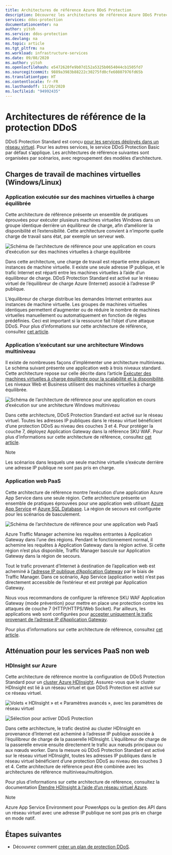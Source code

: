 ```yaml
---
title: Architectures de référence Azure DDoS Protection
description: Découvrez les architectures de référence Azure DDoS Protection.
services: ddos-protection
documentationcenter: na
author: yitoh
ms.service: ddos-protection
ms.devlang: na
ms.topic: article
ms.tgt_pltfrm: na
ms.workload: infrastructure-services
ms.date: 09/08/2020
ms.author: yitoh
ms.openlocfilehash: e5472620fe9b07d152a5325b0654044cb1505fd7
ms.sourcegitcommit: 9889a3983b88222c30275fd0cfe60807976fd65b
ms.translationtype: HT
ms.contentlocale: fr-FR
ms.lasthandoff: 11/20/2020
ms.locfileid: "94992435"
---
```

# <a name="ddos-protection-reference-architectures"></a>Architectures de référence de la protection DDoS

DDoS Protection Standard est conçu [pour les services déployés dans un réseau virtuel](../virtual-network/virtual-network-for-azure-services.md). Pour les autres services, le service DDoS Protection Basic par défaut s’applique. Les architectures de référence suivantes sont organisées par scénarios, avec regroupement des modèles d’architecture.

## <a name="virtual-machine-windowslinux-workloads"></a>Charges de travail de machines virtuelles (Windows/Linux)

### <a name="application-running-on-load-balanced-vms"></a>Application exécutée sur des machines virtuelles à charge équilibrée

Cette architecture de référence présente un ensemble de pratiques éprouvées pour exécuter plusieurs machines virtuelles Windows dans un groupe identique derrière un équilibreur de charge, afin d’améliorer la disponibilité et l’extensibilité. Cette architecture convient à n’importe quelle charge de travail sans état, par exemple un serveur web.

![Schéma de l’architecture de référence pour une application en cours d’exécution sur des machines virtuelles à charge équilibrée](./media/ddos-best-practices/image-9.png)

Dans cette architecture, une charge de travail est répartie entre plusieurs instances de machine virtuelle. Il existe une seule adresse IP publique, et le trafic Internet est réparti entre les machines virtuelles à l’aide d’un équilibreur de charge. DDoS Protection Standard est activé sur le réseau virtuel de l’équilibreur de charge Azure (Internet) associé à l’adresse IP publique.

L’équilibreur de charge distribue les demandes Internet entrantes aux instances de machine virtuelle. Les groupes de machines virtuelles identiques permettent d’augmenter ou de réduire le nombre de machines virtuelles manuellement ou automatiquement en fonction de règles prédéfinies. Ceci est important si la ressource fait l’objet d’une attaque DDoS. Pour plus d’informations sur cette architecture de référence, consultez [cet article](/azure/architecture/reference-architectures/virtual-machines-windows/multi-vm).

### <a name="application-running-on-windows-n-tier"></a>Application s’exécutant sur une architecture Windows multiniveau

Il existe de nombreuses façons d’implémenter une architecture multiniveau. Le schéma suivant présente une application web à trois niveaux standard. Cette architecture repose sur celle décrite dans l’article [Exécuter des machines virtuelles à charge équilibrée pour la scalabilité et la disponibilité](/azure/architecture/reference-architectures/virtual-machines-windows/multi-vm). Les niveaux Web et Business utilisent des machines virtuelles à charge équilibrée.

![Schéma de l’architecture de référence pour une application en cours d’exécution sur une architecture Windows multiniveau](./media/ddos-best-practices/image-10.png)

Dans cette architecture, DDoS Protection Standard est activé sur le réseau virtuel. Toutes les adresses IP publiques dans le réseau virtuel bénéficient d’une protection DDoS au niveau des couches 3 et 4. Pour protéger la couche 7, déployez Application Gateway dans la référence SKU WAF. Pour plus d’informations sur cette architecture de référence, consultez [cet article](/azure/architecture/reference-architectures/virtual-machines-windows/n-tier).

> [!NOTE]
> Les scénarios dans lesquels une seule machine virtuelle s’exécute derrière une adresse IP publique ne sont pas pris en charge.

### <a name="paas-web-application"></a>Application web PaaS

Cette architecture de référence montre l’exécution d’une application Azure App Service dans une seule région. Cette architecture présente un ensemble de pratiques éprouvées pour une application web utilisant [Azure App Service](https://azure.microsoft.com/documentation/services/app-service/) et [Azure SQL Database](https://azure.microsoft.com/documentation/services/sql-database/).
La région de secours est configurée pour les scénarios de basculement.

![Schéma de l’architecture de référence pour une application web PaaS](./media/ddos-best-practices/image-11.png)

Azure Traffic Manager achemine les requêtes entrantes à Application Gateway dans l’une des régions. Pendant le fonctionnement normal, il achemine les requêtes à Application Gateway dans la région active. Si cette région n’est plus disponible, Traffic Manager bascule sur Application Gateway dans la région de secours.

Tout le trafic provenant d’Internet à destination de l’application web est acheminé à [l’adresse IP publique d’Application Gateway](../application-gateway/application-gateway-web-app-overview.md) par le biais de Traffic Manager. Dans ce scénario, App Service (application web) n’est pas directement accessible de l’extérieur et est protégé par Application Gateway. 

Nous vous recommandons de configurer la référence SKU WAF Application Gateway (mode prévention) pour mettre en place une protection contre les attaques de couche 7 (HTTP/HTTPS/Web Socket). Par ailleurs, les applications web sont configurées pour [accepter uniquement le trafic provenant de l’adresse IP d’Application Gateway](https://azure.microsoft.com/blog/ip-and-domain-restrictions-for-windows-azure-web-sites/).

Pour plus d’informations sur cette architecture de référence, consultez [cet article](/azure/architecture/reference-architectures/app-service-web-app/multi-region).

## <a name="mitigation-for-non-web-paas-services"></a>Atténuation pour les services PaaS non web

### <a name="hdinsight-on-azure"></a>HDInsight sur Azure

Cette architecture de référence montre la configuration de DDoS Protection Standard pour un [cluster Azure HDInsight](../hdinsight/index.yml). Assurez-vous que le cluster HDInsight est lié à un réseau virtuel et que DDoS Protection est activé sur ce réseau virtuel.

![Volets « HDInsight » et « Paramètres avancés », avec les paramètres de réseau virtuel](./media/ddos-best-practices/image-12.png)

![Sélection pour activer DDoS Protection](./media/ddos-best-practices/image-13.png)

Dans cette architecture, le trafic destiné au cluster HDInsight en provenance d’Internet est acheminé à l’adresse IP publique associée à l’équilibreur de charge de la passerelle HDInsight. L’équilibreur de charge de la passerelle envoie ensuite directement le trafic aux nœuds principaux ou aux nœuds worker. Dans la mesure où DDoS Protection Standard est activé sur le réseau virtuel HDInsight, toutes les adresses IP publiques dans le réseau virtuel bénéficient d’une protection DDoS au niveau des couches 3 et 4. Cette architecture de référence peut être combinée avec les architectures de référence multiniveau/multirégion.

Pour plus d’informations sur cette architecture de référence, consultez la documentation [Étendre HDInsight à l’aide d’un réseau virtuel Azure](../hdinsight/hdinsight-plan-virtual-network-deployment.md?toc=%2fazure%2fvirtual-network%2ftoc.json).


> [!NOTE]
> Azure App Service Environment pour PowerApps ou la gestion des API dans un réseau virtuel avec une adresse IP publique ne sont pas pris en charge en mode natif.

## <a name="next-steps"></a>Étapes suivantes

- Découvrez comment [créer un plan de protection DDoS](manage-ddos-protection.md).